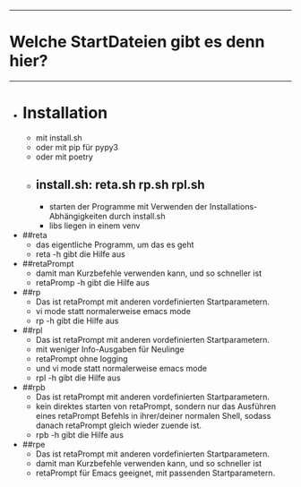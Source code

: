 ***
# Welche StartDateien gibt es denn hier?
***
* # Installation
    - mit install.sh
    - oder mit pip für pypy3
    - oder mit poetry
    * ## install.sh: reta.sh rp.sh rpl.sh
        - starten der Programme mit Verwenden der Installations-Abhängigkeiten durch install.sh
        - libs liegen in einem venv
* ##reta
    - das eigentliche Programm, um das es geht
    - reta -h gibt die Hilfe aus
* ##retaPrompt
    - damit man Kurzbefehle verwenden kann, und so schneller ist
    - retaPromp -h gibt die Hilfe aus
* ##rp
    - Das ist retaPrompt mit anderen vordefinierten Startparametern.
    - vi mode statt normalerweise emacs mode
    - rp -h gibt die Hilfe aus
* ##rpl
    - Das ist retaPrompt mit anderen vordefinierten Startparametern.
    - mit weniger Info-Ausgaben für Neulinge
    - retaPrompt ohne logging
    - und vi mode statt normalerweise emacs mode
    - rpl -h gibt die Hilfe aus
* ##rpb
    - Das ist retaPrompt mit anderen vordefinierten Startparametern.
    - kein direktes starten von retaPrompt, sondern nur das Ausführen eines retaPrompt Befehls in ihrer/deiner normalen Shell, sodass danach retaPrompt gleich wieder zuende ist.
    - rpb -h gibt die Hilfe aus
* ##rpe
    - Das ist retaPrompt mit anderen vordefinierten Startparametern.
    - damit man Kurzbefehle verwenden kann, und so schneller ist
    - retaPrompt für Emacs geeignet, mit passenden Startparametern.


